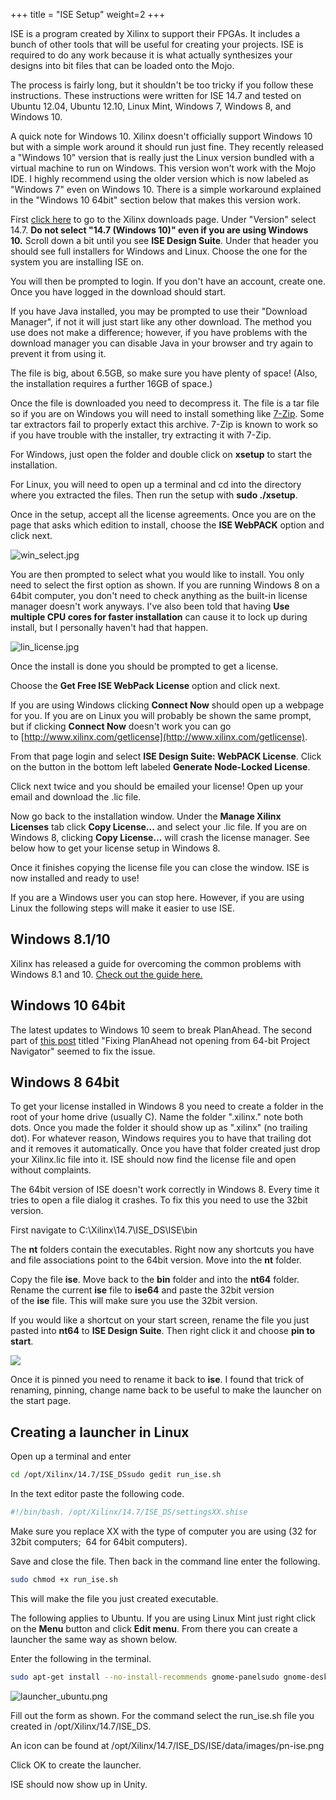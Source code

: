 +++
title = "ISE Setup"
weight=2
+++

ISE is a program created by Xilinx to support their FPGAs. It includes a bunch of other tools that will be useful for creating your projects. ISE is required to do any work because it is what actually synthesizes your designs into bit files that can be loaded onto the Mojo.

The process is fairly long, but it shouldn't be too tricky if you follow these instructions. These instructions were written for ISE 14.7 and tested on Ubuntu 12.04, Ubuntu 12.10, Linux Mint, Windows 7, Windows 8, and Windows 10.

A quick note for Windows 10. Xilinx doesn't officially support Windows 10 but with a simple work around it should run just fine. They recently released a "Windows 10" version that is really just the Linux version bundled with a virtual machine to run on Windows. This version won't work with the Mojo IDE. I highly recommend using the older version which is now labeled as "Windows 7" even on Windows 10. There is a simple workaround explained in the "Windows 10 64bit" section below that makes this version work.

First [click here](https://www.xilinx.com/support/download/index.html/content/xilinx/en/downloadNav/vivado-design-tools/archive-ise.html) to go to the Xilinx downloads page. Under "Version" select 14.7. **Do not select "14.7 (Windows 10)" even if you are using Windows 10.** Scroll down a bit until you see **ISE Design Suite**. Under that header you should see full installers for Windows and Linux. Choose the one for the system you are installing ISE on.

You will then be prompted to login. If you don't have an account, create one. Once you have logged in the download should start.

If you have Java installed, you may be prompted to use their "Download Manager", if not it will just start like any other download. The method you use does not make a difference; however, if you have problems with the download manager you can disable Java in your browser and try again to prevent it from using it.

The file is big, about 6.5GB, so make sure you have plenty of space! (Also, the installation requires a further 16GB of space.)

Once the file is downloaded you need to decompress it. The file is a tar file so if you are on Windows you will need to install something like [7-Zip](http://www.7-zip.org/download.html). Some tar extractors fail to properly extact this archive. 7-Zip is known to work so if you have trouble with the installer, try extracting it with 7-Zip.

For Windows, just open the folder and double click on **xsetup** to start the installation.

For Linux, you will need to open up a terminal and cd into the directory where you extracted the files. Then run the setup with **sudo ./xsetup**.

Once in the setup, accept all the license agreements. Once you are on the page that asks which edition to install, choose the **ISE WebPACK** option and click next.

![win_select.jpg](https://cdn.alchitry.com/setup/win_select.jpg)

You are then prompted to select what you would like to install. You only need to select the first option as shown. If you are running Windows 8 on a 64bit computer, you don't need to check anything as the built-in license manager doesn't work anyways. I've also been told that having **Use multiple CPU cores for faster installation** can cause it to lock up during install, but I personally haven't had that happen.

![lin_license.jpg](https://cdn.alchitry.com/setup/lin_license.jpg)

Once the install is done you should be prompted to get a license.

Choose the **Get Free ISE WebPack License** option and click next.

If you are using Windows clicking **Connect Now** should open up a webpage for you. If you are on Linux you will probably be shown the same prompt, but if clicking **Connect Now** doesn't work you can go to [http://www.xilinx.com/getlicense](http://www.xilinx.com/getlicense).

From that page login and select **ISE Design Suite: WebPACK License**. Click on the button in the bottom left labeled **Generate Node-Locked License**.

Click next twice and you should be emailed your license! Open up your email and download the .lic file.

Now go back to the installation window. Under the **Manage Xilinx Licenses** tab click **Copy License...** and select your .lic file. If you are on Windows 8, clicking **Copy License...** will crash the license manager. See below how to get your license setup in Windows 8.

Once it finishes copying the license file you can close the window. ISE is now installed and ready to use!

If you are a Windows user you can stop here. However, if you are using Linux the following steps will make it easier to use ISE.

## Windows 8.1/10

Xilinx has released a guide for overcoming the common problems with Windows 8.1 and 10. [Check out the guide here.](http://www.xilinx.com/support/answers/62380.html)

## Windows 10 64bit

The latest updates to Windows 10 seem to break PlanAhead. The second part of [this post](https://www.eevblog.com/forum/microcontrollers/guide-getting-xilinx-ise-to-work-with-windows-8-64-bit/) titled "Fixing PlanAhead not opening from 64-bit Project Navigator" seemed to fix the issue.

## Windows 8 64bit

To get your license installed in Windows 8 you need to create a folder in the root of your home drive (usually C). Name the folder ".xilinx." note both dots. Once you made the folder it should show up as ".xilinx" (no trailing dot). For whatever reason, Windows requires you to have that trailing dot and it removes it automatically. Once you have that folder created just drop your Xilinx.lic file into it. ISE should now find the license file and open without complaints.

The 64bit version of ISE doesn't work correctly in Windows 8. Every time it tries to open a file dialog it crashes. To fix this you need to use the 32bit version.

First navigate to C:\Xilinx\14.7\ISE_DS\ISE\bin

The **nt** folders contain the executables. Right now any shortcuts you have and file associations point to the 64bit version. Move into the **nt** folder.

Copy the file **ise**. Move back to the **bin** folder and into the **nt64** folder. Rename the current **ise** file to **ise64** and paste the 32bit version of the **ise** file. This will make sure you use the 32bit version.

If you would like a shortcut on your start screen, rename the file you just pasted into **nt64** to **ISE Design Suite**. Then right click it and choose **pin to start**.

![](https://cdn.alchitry.com/setup/image-asset.png)

Once it is pinned you need to rename it back to **ise**. I found that trick of renaming, pinning, change name back to be useful to make the launcher on the start page.

## Creating a launcher in Linux

Open up a terminal and enter

```bash
cd /opt/Xilinx/14.7/ISE_DSsudo gedit run_ise.sh
```

In the text editor paste the following code.

```bash
#!/bin/bash. /opt/Xilinx/14.7/ISE_DS/settingsXX.shise
```

Make sure you replace XX with the type of computer you are using (32 for 32bit computers;  64 for 64bit computers).

Save and close the file. Then back in the command line enter the following.

```bash
sudo chmod +x run_ise.sh
```

This will make the file you just created executable.

The following applies to Ubuntu. If you are using Linux Mint just right click on the **Menu** button and click **Edit menu**. From there you can create a launcher the same way as shown below.

Enter the following in the terminal.

```bash
sudo apt-get install --no-install-recommends gnome-panelsudo gnome-desktop-item-edit /usr/share/applications/ --create-new
```

![launcher_ubuntu.png](https://cdn.alchitry.com/setup/launcher_ubuntu.png)

Fill out the form as shown. For the command select the run_ise.sh file you created in /opt/Xilinx/14.7/ISE_DS.

An icon can be found at /opt/Xilinx/14.7/ISE_DS/ISE/data/images/pn-ise.png

Click OK to create the launcher.

ISE should now show up in Unity.